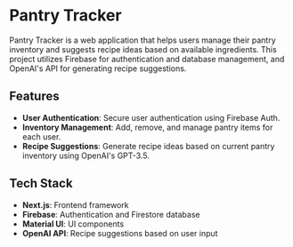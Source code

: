 # Pantry Tracker

Pantry Tracker is a web application that helps users manage their pantry inventory and suggests recipe ideas based on available ingredients. This project utilizes Firebase for authentication and database management, and OpenAI's API for generating recipe suggestions.

## Features

- **User Authentication**: Secure user authentication using Firebase Auth.
- **Inventory Management**: Add, remove, and manage pantry items for each user.
- **Recipe Suggestions**: Generate recipe ideas based on current pantry inventory using OpenAI's GPT-3.5.

## Tech Stack

- **Next.js**: Frontend framework
- **Firebase**: Authentication and Firestore database
- **Material UI**: UI components
- **OpenAI API**: Recipe suggestions based on user input
